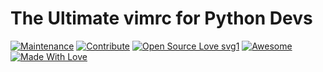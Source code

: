 # The Ultimate vimrc for Python Devs
[![Maintenance](https://img.shields.io/badge/Maintained%3F-Yes-green.svg)](https://github.com/EliazBobadilla/The-Ultimate-vimrc-for-Python-Devs/commits/main) [![Contribute](https://img.shields.io/badge/Help-Contribute-551A8B.svg)](https://github.com/EliazBobadilla/The-Ultimate-vimrc-for-Python-Devs/blob/main/CONTRIBUTING.md) [![Open Source Love svg1](https://badges.frapsoft.com/os/v1/open-source.svg?v=103)](https://opensource.org) [![Awesome](https://cdn.rawgit.com/sindresorhus/awesome/d7305f38d29fed78fa85652e3a63e154dd8e8829/media/badge.svg)](https://github.com/EliazBobadilla) [![Made With Love](https://img.shields.io/badge/Made%20With-Love-orange.svg)](https://github.com/EliazBobadilla)
